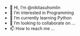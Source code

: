 - 👋 Hi, I’m @nikitasuhomlin
- 👀 I’m interested in Programming
- 🌱 I’m currently learning Python
- 💞️ I’m looking to collaborate on ...
- 📫 How to reach me ...

<!---
nikitasuhomlin/nikitasuhomlin is a ✨ special ✨ repository because its `README.md` (this file) appears on your GitHub profile.
You can click the Preview link to take a look at your changes.
--->
